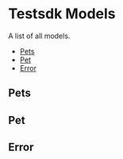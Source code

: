 # Testsdk Models

A list of all models.
- [Pets](#pets)
- [Pet](#pet)
- [Error](#error)

## Pets

## Pet

## Error



